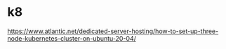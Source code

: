 # k8
https://www.atlantic.net/dedicated-server-hosting/how-to-set-up-three-node-kubernetes-cluster-on-ubuntu-20-04/
